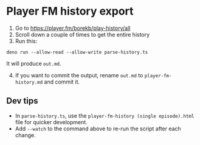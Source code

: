 # Player FM history export

1. Go to <https://player.fm/borekb/play-history/all>
2. Scroll down a couple of times to get the entire history
3. Run this:

```console
deno run --allow-read --allow-write parse-history.ts
```

It will produce `out.md`.

4. If you want to commit the output, rename `out.md` to `player-fm-history.md` and commit it.

## Dev tips

- In `parse-history.ts`, use the `player-fm-history (single episode).html` file for quicker development.
- Add `--watch` to the command above to re-run the script after each change.
